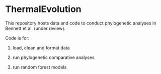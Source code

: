 # ThermalEvolution
This repository hosts data and code to conduct phylogenetic analyses in Bennett et al. (under review).

Code is for:
 
1. load, clean and format data

2. run phylogenetic comparative analyses

3. run random forest models


